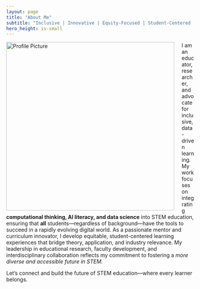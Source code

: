 ```yaml
---
layout: page
title: "About Me"
subtitle: "Inclusive | Innovative | Equity-Focused | Student-Centered | STEM Educator"
hero_height: is-small
---
```


<img src="images/profile.jpg" alt="Profile Picture" style="float: left; margin-right: 20px; width: 450px;">

I am an educator, researcher, and advocate for inclusive, data-driven learning. My work focuses on integrating **computational thinking, AI literacy, and data science** into STEM education, ensuring that **all** students—regardless of background—have the tools to succeed in a rapidly evolving digital world. As a passionate mentor and curriculum innovator, I develop equitable, student-centered learning experiences that bridge theory, application, and industry relevance. My leadership in educational research, faculty development, and interdisciplinary collaboration reflects my commitment to fostering a _more diverse and accessible future in STEM._

Let’s connect and build the future of STEM education—where every learner belongs.

